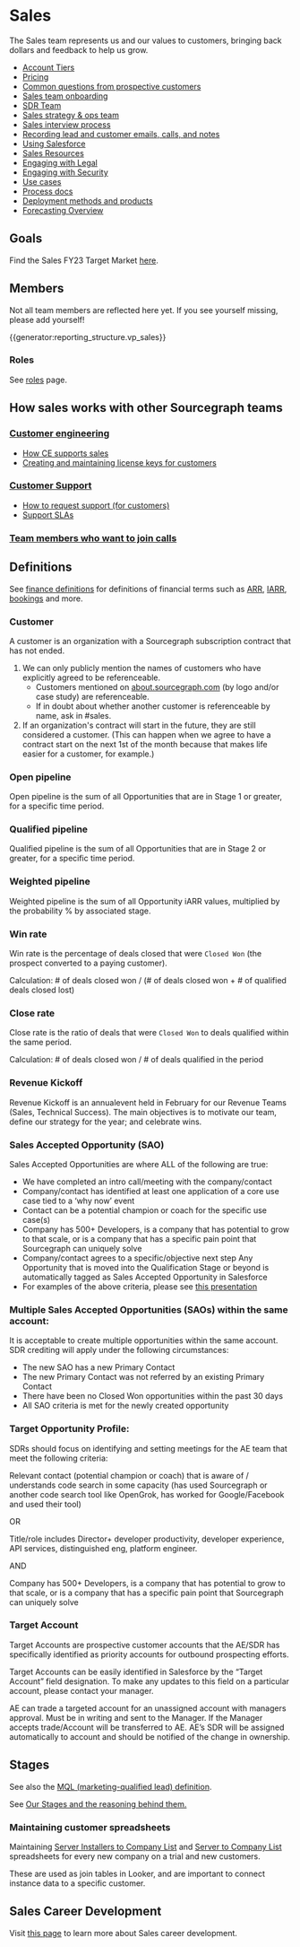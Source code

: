 # Sales

The Sales team represents us and our values to customers, bringing back dollars and feedback to help us grow.

- [Account Tiers](https://docs.google.com/document/d/14420oruJWMLKj67ObZiDzRK5GpHmRWXDjlDbH7L6T00/edit?ts=5f7e4023#heading=h.qdguquy7dt7i)
- [Pricing](https://about.sourcegraph.com/pricing)
- [Common questions from prospective customers](tools/common_customer_questions.md)
- [Sales team onboarding](onboarding/index.md)
- [SDR Team](sdrteam/index.md)
- [Sales strategy & ops team](sales-ops/index.md)
- [Sales interview process](hiring/index.md)
- [Recording lead and customer emails, calls, and notes](tools/records.md)
- [Using Salesforce](tools/salesforce.md)
- [Sales Resources](tools/salesresources.md)
- [Engaging with Legal](process/saleslegal.md)
- [Engaging with Security](process/salessecurity.md)
- [Use cases](../../strategy-goals/strategy/index.md#use-cases)
- [Process docs](process/index.md)
- [Deployment methods and products](./sales-enablement/deployment-methods-and-products.md)
- [Forecasting Overview](forecasting.md)

## Goals

Find the Sales FY23 Target Market [here](https://docs.google.com/document/d/1w35Nnmc_yQCbweHdTWLiP8lX_D0onl4OrmWJZaRsl7s/edit).

## Members

Not all team members are reflected here yet. If you see yourself missing, please add yourself!

{{generator:reporting_structure.vp_sales}}

### Roles

See [roles](roles/index.md) page.

## How sales works with other Sourcegraph teams

### [Customer engineering](../technical-success/support/index.md)

- [How CE supports sales](../technical-success/ce/team-culture#sales)
- [Creating and maintaining license keys for customers](../technical-success/ce/process/license_keys.md)

### [Customer Support](../technical-success/support/index.md)

- [How to request support (for customers)](../technical-success/support/index.md#how-to-get-support-for-customers)
- [Support SLAs](../technical-success/support/index.md#slas)

### [Team members who want to join calls](onboarding/joining_customer_calls.md)

## Definitions

See [finance definitions](../finance/index.md#definitions) for definitions of financial terms such as [ARR](../finance/index.md#ARR), [IARR](../finance/index.md#IARR), [bookings](../finance/index.md#booking) and more.

### Customer

A customer is an organization with a Sourcegraph subscription contract that has not ended.

1. We can only publicly mention the names of customers who have explicitly agreed to be referenceable.
   - Customers mentioned on [about.sourcegraph.com](https://about.sourcegraph.com/) (by logo and/or case study) are referenceable.
   - If in doubt about whether another customer is referenceable by name, ask in #sales.
1. If an organization's contract will start in the future, they are still considered a customer. (This can happen when we agree to have a contract start on the next 1st of the month because that makes life easier for a customer, for example.)

### Open pipeline

Open pipeline is the sum of all Opportunities that are in Stage 1 or greater, for a specific time period.

### Qualified pipeline

Qualified pipeline is the sum of all Opportunities that are in Stage 2 or greater, for a specific time period.

### Weighted pipeline

Weighted pipeline is the sum of all Opportunity iARR values, multiplied by the probability % by associated stage.

### Win rate

Win rate is the percentage of deals closed that were `Closed Won` (the prospect converted to a paying customer).

Calculation: # of deals closed won / (# of deals closed won + # of qualified deals closed lost)

### Close rate

Close rate is the ratio of deals that were `Closed Won` to deals qualified within the same period.

Calculation: # of deals closed won / # of deals qualified in the period

### Revenue Kickoff

Revenue Kickoff is an annualevent held in February for our Revenue Teams (Sales, Technical Success). The main objectives is to motivate our team, define our strategy for the year; and celebrate wins.

### Sales Accepted Opportunity (SAO)

Sales Accepted Opportunities are where ALL of the following are true:

- We have completed an intro call/meeting with the company/contact
- Company/contact has identified at least one application of a core use case tied to a ‘why now’ event
- Contact can be a potential champion or coach for the specific use case(s)
- Company has 500+ Developers, is a company that has potential to grow to that scale, or is a company that has a specific pain point that Sourcegraph can uniquely solve
- Company/contact agrees to a specific/objective next step
  Any Opportunity that is moved into the Qualification Stage or beyond is automatically tagged as Sales Accepted Opportunity in Salesforce
- For examples of the above criteria, please see [this presentation](https://docs.google.com/presentation/d/1pfQSZdoN9rbKidx8lfaDO8-G6PRyQ3X5f2aynvw2FRE/edit?usp=sharing)

### Multiple Sales Accepted Opportunities (SAOs) within the same account:

It is acceptable to create multiple opportunities within the same account. SDR crediting will apply under the following circumstances:

- The new SAO has a new Primary Contact
- The new Primary Contact was not referred by an existing Primary Contact
- There have been no Closed Won opportunities within the past 30 days
- All SAO criteria is met for the newly created opportunity

### Target Opportunity Profile:

SDRs should focus on identifying and setting meetings for the AE team that meet the following criteria:

Relevant contact (potential champion or coach) that is aware of / understands code search in some capacity (has used Sourcegraph or another code search tool like OpenGrok, has worked for Google/Facebook and used their tool)

OR

Title/role includes Director+ developer productivity, developer experience, API services, distinguished eng, platform engineer.

AND

Company has 500+ Developers, is a company that has potential to grow to that scale, or is a company that has a specific pain point that Sourcegraph can uniquely solve

### Target Account

Target Accounts are prospective customer accounts that the AE/SDR has specifically identified as priority accounts for outbound prospecting efforts.

Target Accounts can be easily identified in Salesforce by the “Target Account” field designation. To make any updates to this field on a particular account, please contact your manager.

AE can trade a targeted account for an unassigned account with managers approval. Must be in writing and sent to the Manager.
If the Manager accepts trade/Account will be transferred to AE. AE’s SDR will be assigned automatically to account and should be notified of the change in ownership.

## Stages

See also the [MQL (marketing-qualified lead) definition](../marketing/index.md#mql).

See [Our Stages and the reasoning behind them.](https://docs.google.com/spreadsheets/d/1nhxUAkooEx1JZV4ZAwyN0Ck9BrK-VUzObNp_IRAf_OE/edit#gid=0)

### Maintaining customer spreadsheets

Maintaining [Server Installers to Company List](https://docs.google.com/spreadsheets/d/1Y2Z23-2uAjgIEITqmR_tC368OLLbuz12dKjEl4CMINA/edit?usp=sharing) and [Server to Company List](https://docs.google.com/spreadsheets/d/1wo_KQIcGrNGCWYKa6iHJ7MImJ_aI7GN12E-T21Es8TU/edit?usp=sharing) spreadsheets for every new company on a trial and new customers.

These are used as join tables in Looker, and are important to connect instance data to a specific customer.

## Sales Career Development

Visit [this page](career-development/index.md) to learn more about Sales career development.
